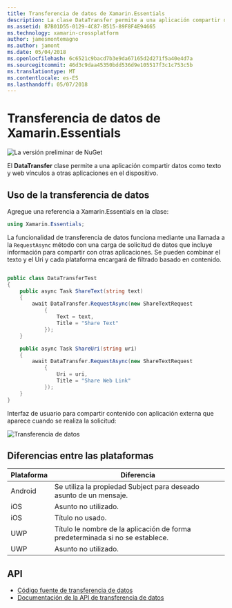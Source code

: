 ```yaml
---
title: Transferencia de datos de Xamarin.Essentials
description: La clase DataTransfer permite a una aplicación compartir datos como texto y web vínculos a otras aplicaciones en el dispositivo.
ms.assetid: B7B01D55-0129-4C87-B515-89F8F4E94665
ms.technology: xamarin-crossplatform
author: jamesmontemagno
ms.author: jamont
ms.date: 05/04/2018
ms.openlocfilehash: 6c6521c9bacd7b3e9da67165d2d271f5a40e4d7a
ms.sourcegitcommit: 46d3c9daa45350bdd536d9e105517f3c1c753c5b
ms.translationtype: MT
ms.contentlocale: es-ES
ms.lasthandoff: 05/07/2018
---
```

# <a name="xamarinessentials-data-transfer"></a>Transferencia de datos de Xamarin.Essentials

![La versión preliminar de NuGet](~/media/shared/pre-release.png)

El **DataTransfer** clase permite a una aplicación compartir datos como texto y web vínculos a otras aplicaciones en el dispositivo.

## <a name="using-data-transfer"></a>Uso de la transferencia de datos

Agregue una referencia a Xamarin.Essentials en la clase:

```csharp
using Xamarin.Essentials;
```

La funcionalidad de transferencia de datos funciona mediante una llamada a la `RequestAsync` método con una carga de solicitud de datos que incluye información para compartir con otras aplicaciones. Se pueden combinar el texto y el Uri y cada plataforma encargará de filtrado basado en contenido.

```csharp

public class DataTransferTest
{
    public async Task ShareText(string text)
    {
        await DataTransfer.RequestAsync(new ShareTextRequest
            {
                Text = text,
                Title = "Share Text"
            });
    }

    public async Task ShareUri(string uri)
    {
        await DataTransfer.RequestAsync(new ShareTextRequest
            {
                Uri = uri,
                Title = "Share Web Link"
            });
    }
}
```

Interfaz de usuario para compartir contenido con aplicación externa que aparece cuando se realiza la solicitud:

![Transferencia de datos](data-transfer-images/data-transfer.png)

## <a name="platform-differences"></a>Diferencias entre las plataformas

| Plataforma | Diferencia |
| --- | --- |
| Android | Se utiliza la propiedad Subject para deseado asunto de un mensaje. |
| iOS | Asunto no utilizado. |
| iOS | Título no usado. |
| UWP | Título le nombre de la aplicación de forma predeterminada si no se establece. |
| UWP | Asunto no utilizado. |

## <a name="api"></a>API

- [Código fuente de transferencia de datos](https://github.com/xamarin/Essentials/tree/master/Essentials/DataTransfer)
- [Documentación de la API de transferencia de datos](xref:Xamarin.Essentials.DataTransfer)
